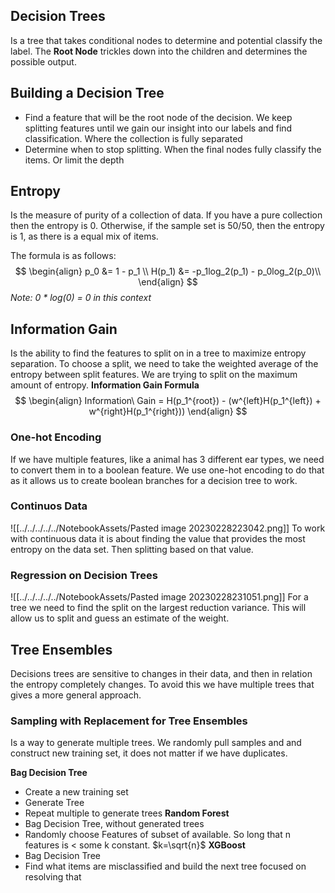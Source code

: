 ## Decision Trees
Is a tree that takes conditional nodes to determine and potential classify the label. The **Root Node** trickles down into the children and determines the possible output.

## Building a Decision Tree
* Find a feature that will be the root node of the decision. We keep splitting features until we gain our insight into our labels and find classification. Where the collection is fully separated 
* Determine when to stop splitting. When the final nodes fully classify the items. Or limit the depth

## Entropy
Is the measure of purity of a collection of data. If you have a pure collection then the entropy is 0. Otherwise, if the sample set is 50/50, then the entropy is 1, as there is a equal mix of items.

The formula is as follows:
$$
\begin{align}
p_0 &= 1 - p_1 \\
H(p_1) &= -p_1log_2(p_1) - p_0log_2(p_0)\\
\end{align}
$$
_Note: 0 * log(0) = 0 in this context_

## Information Gain
Is the ability to find the features to split on in a tree to maximize entropy separation.
To choose a split, we need to take the weighted average of the entropy between split features. We are trying to split on the maximum amount of entropy.
**Information Gain Formula**
$$
\begin{align}
Information\ Gain = H(p_1^{root}) - (w^{left}H(p_1^{left}) + w^{right}H(p_1^{right}))
\end{align}
$$
### One-hot Encoding
If we have multiple features, like a animal has 3 different ear types, we need to convert them in to a boolean feature. We use one-hot encoding to do that as it allows us to create boolean branches for a decision tree to work.

### Continuos Data
![[../../../../../NotebookAssets/Pasted image 20230228223042.png]]
To work with continuous data it is about finding the value that provides the most entropy on the data set. Then splitting based on that value.

### Regression on Decision Trees
![[../../../../../NotebookAssets/Pasted image 20230228231051.png]]
For a tree we need to find the split on the largest reduction variance. This will allow us to split and guess an estimate of the weight.

## Tree Ensembles
Decisions trees are sensitive to changes in their data, and then in relation the entropy completely changes. To avoid this we have multiple trees that gives a more general approach.

### Sampling with Replacement for Tree Ensembles
Is a way to generate multiple trees. We randomly pull samples and and construct new training set, it does not matter if we have duplicates.

**Bag Decision Tree**
* Create a new training set
* Generate Tree
* Repeat multiple to generate trees
**Random Forest**
* Bag Decision Tree, without generated trees
* Randomly choose Features of subset of available. So long that n features is < some k constant. $k=\sqrt{n}$ 
**XGBoost**
* Bag Decision Tree
* Find what items are misclassified and build the next tree focused on resolving that



